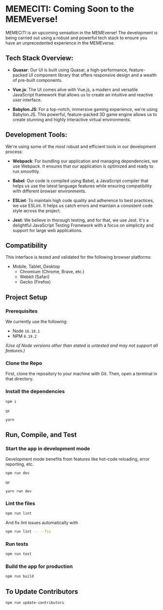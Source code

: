 # MEMECITI: Coming Soon to the MEMEverse!

MEMECITI is an upcoming sensation in the MEMEverse! The development is being carried out using a robust and powerful tech stack to ensure you have an unprecedented experience in the MEMEverse.

## Tech Stack Overview:

- **Quasar**: Our UI is built using Quasar, a high-performance, feature-packed UI component library that offers responsive design and a wealth of pre-built components.
  
- **Vue.js**: The UI comes alive with Vue.js, a modern and versatile JavaScript framework that allows us to create an intuitive and reactive user interface.
  
- **Babylon.JS**: For a top-notch, immersive gaming experience, we're using Babylon.JS. This powerful, feature-packed 3D game engine allows us to create stunning and highly interactive virtual environments.

## Development Tools:

We're using some of the most robust and efficient tools in our development process:

- **Webpack**: For bundling our application and managing dependencies, we use Webpack. It ensures that our application is optimized and ready to run smoothly.
  
- **Babel**: Our code is compiled using Babel, a JavaScript compiler that helps us use the latest language features while ensuring compatibility with different browser environments.
  
- **ESLint**: To maintain high code quality and adherence to best practices, we use ESLint. It helps us catch errors and maintain a consistent code style across the project.
  
- **Jest**: We believe in thorough testing, and for that, we use Jest. It's a delightful JavaScript Testing Framework with a focus on simplicity and support for large web applications.

## Compatibility

This interface is tested and validated for the following browser platforms:
* Mobile, Tablet, Desktop
    * Chromium (Chrome, Brave, etc.)
    * Webkit (Safari)
    * Gecko (Firefox)

## Project Setup

### Prerequisites

We currently use the following:

* Node `16.18.1`
* NPM `8.19.2`

*(Use of Node versions other than stated is untested and may not support all features.)*

### Clone the Repo

First, clone the repository to your machine with Git. Then, open a terminal in that directory.

### Install the dependencies

```sh
npm i
```
or
```sh
yarn
```

## Run, Compile, and Test

### Start the app in development mode

Development mode benefits from features like hot-code reloading, error reporting, etc.

```sh
npm run dev
```
or
```
yarn run dev
```

### Lint the files

```sh
npm run lint
```

And fix lint issues automatically with

```sh
npm run lint -- --fix
```

### Run tests

```sh
npm run test
```

### Build the app for production

```sh
npm run build
```

## To Update Contributors

```sh
npm run update-contributors
```
